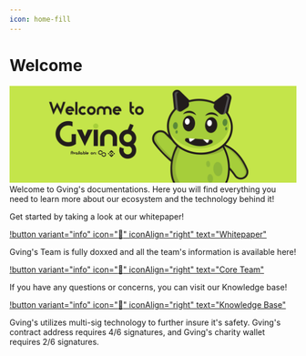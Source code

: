 ```yaml
---
icon: home-fill
---
```

# Welcome
![](intro.png)
Welcome to Gving's documentations. Here you will find everything you need to learn more about our ecosystem and the technology behind it!

Get started by taking a look at our whitepaper!

[!button variant="info" icon=":newspaper:" iconAlign="right" text="Whitepaper"](/whitepaper/)

Gving's Team is fully doxxed and all the team's information is available here!

[!button variant="info" icon=":busts_in_silhouette:" iconAlign="right" text="Core Team"](/team/)

If you have any questions or concerns, you can visit our Knowledge base!

[!button variant="info" icon=":book:" iconAlign="right" text="Knowledge Base"](/knowledge-base/)

Gving's utilizes multi-sig technology to further insure it's safety. Gving's contract address requires 4/6 signatures, and Gving's charity wallet requires 2/6 signatures.
